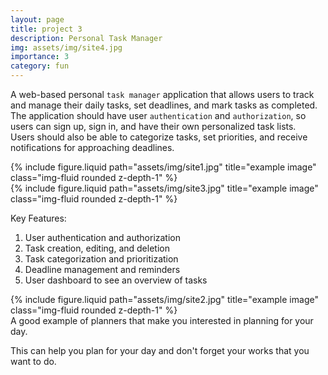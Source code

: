 ```yaml
---
layout: page
title: project 3
description: Personal Task Manager
img: assets/img/site4.jpg
importance: 3
category: fun
---
```


A web-based personal `task manager` application that allows users to track and manage their daily tasks, set deadlines, and mark tasks as completed. <br />
The application should have user `authentication` and `authorization`, so users can sign up, sign in, and have their own personalized task lists. <br />
Users should also be able to categorize tasks, set priorities, and receive notifications for approaching deadlines. <br />

<div class="row">
    <div class="col-sm mt-3 mt-md-0">
        {% include figure.liquid path="assets/img/site1.jpg" title="example image" class="img-fluid rounded z-depth-1" %}
    </div>
    <div class="col-sm mt-3 mt-md-0">
        {% include figure.liquid path="assets/img/site3.jpg" title="example image" class="img-fluid rounded z-depth-1" %}
    </div>
</div>

Key Features:
1. User authentication and authorization
2. Task creation, editing, and deletion
3. Task categorization and prioritization
4. Deadline management and reminders
5. User dashboard to see an overview of tasks

<div class="row justify-content-sm-center">
    <div class="col-sm-8 mt-3 mt-md-0">
        {% include figure.liquid path="assets/img/site2.jpg" title="example image" class="img-fluid rounded z-depth-1" %}
    </div>
</div>
<div class="caption">
    A good example of planners that make you interested in planning for your day.
</div>

This can help you plan for your day and don't forget your works that you want to do.
